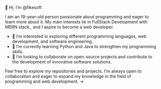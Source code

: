 👋 Hi, I’m @fikesoft

I am an 19-year-old person passionate about programming and eager to learn more about it. My main interests lie in FullStack Development with MERN stack , and I aspire to become a web developer.

- 👀 I’m interested in exploring different programming languages, web development, and software engineering.
- 🌱 I’m currently learning Python and Java to strengthen my programming skills.
- 💞️ I’m looking to collaborate on open-source projects and contribute to the development of innovative software solutions.

Feel free to explore my repositories and projects. I'm always open to collaboration and eager to expand my knowledge in the field of programming and web development.
->

